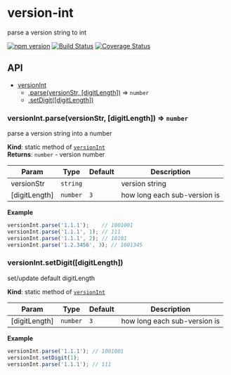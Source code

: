 # version-int
parse a version string to int

[![npm version](https://badge.fury.io/js/version-int.svg)](https://www.npmjs.com/package/version-int)
[![Build Status](https://travis-ci.org/csbun/version-int.svg?branch=master)](https://travis-ci.org/csbun/version-int)
[![Coverage Status](https://coveralls.io/repos/github/csbun/version-int/badge.svg?branch=master)](https://coveralls.io/github/csbun/version-int?branch=master)

## API

* [versionInt](#module_versionInt)
    * [.parse(versionStr, [digitLength])](#module_versionInt.parse) ⇒ <code>number</code>
    * [.setDigit([digitLength])](#module_versionInt.setDigit)

<a name="module_versionInt.parse"></a>

### versionInt.parse(versionStr, [digitLength]) ⇒ <code>number</code>
parse a version string into a number

**Kind**: static method of <code>[versionInt](#module_versionInt)</code>  
**Returns**: <code>number</code> - version number  

| Param | Type | Default | Description |
| --- | --- | --- | --- |
| versionStr | <code>string</code> |  | version string |
| [digitLength] | <code>number</code> | <code>3</code> | how long each sub-version is |

**Example**  
```js
versionInt.parse('1.1.1');    // 1001001
versionInt.parse('1.1.1', 1); // 111
versionInt.parse('1.1.1', 2); // 10101
versionInt.parse('1.2.3456', 3); // 1001345
```
<a name="module_versionInt.setDigit"></a>

### versionInt.setDigit([digitLength])
set/update default digitLength

**Kind**: static method of <code>[versionInt](#module_versionInt)</code>  

| Param | Type | Default | Description |
| --- | --- | --- | --- |
| [digitLength] | <code>number</code> | <code>3</code> | how long each sub-version is |

**Example**  
```js
versionInt.parse('1.1.1'); // 1001001
versionInt.setDigit(1);
versionInt.parse('1.1.1'); // 111
```
